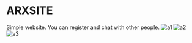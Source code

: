 # ARXSITE
Simple website. You can register and chat with other people.
![a1](https://user-images.githubusercontent.com/30238276/44953992-6c524280-aea4-11e8-839f-f7c3e32d6a66.PNG)
![a2](https://user-images.githubusercontent.com/30238276/44953989-6bb9ac00-aea4-11e8-8388-8e54e3429529.PNG)
![a3](https://user-images.githubusercontent.com/30238276/44953991-6c524280-aea4-11e8-99ae-e6a02e37ebdd.PNG)

